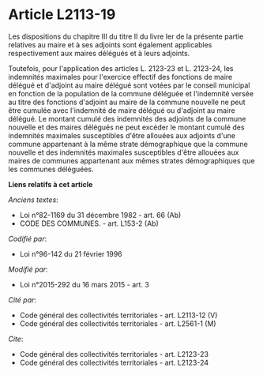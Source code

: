 # Article L2113-19

Les dispositions du chapitre III du titre II du livre Ier de la présente partie relatives au maire et à ses adjoints sont
également applicables respectivement aux maires délégués et à leurs adjoints. 

Toutefois, pour l'application des articles L. 2123-23 et L. 2123-24, les indemnités maximales pour l'exercice effectif des
fonctions de maire délégué et d'adjoint au maire délégué sont votées par le conseil municipal en fonction de la population de
la commune déléguée et l'indemnité versée au titre des fonctions d'adjoint au maire de la commune nouvelle ne peut être
cumulée avec l'indemnité de maire délégué ou d'adjoint au maire délégué. Le montant cumulé des indemnités des adjoints de la
commune nouvelle et des maires délégués ne peut excéder le montant cumulé des indemnités maximales susceptibles d'être
allouées aux adjoints d'une commune appartenant à la même strate démographique que la commune nouvelle et des indemnités
maximales susceptibles d'être allouées aux maires de communes appartenant aux mêmes strates démographiques que les communes
déléguées.

**Liens relatifs à cet article**

_Anciens textes_:

  - Loi n°82-1169 du 31 décembre 1982 - art. 66 (Ab)
  - CODE DES COMMUNES. - art. L153-2 (Ab)

_Codifié par_:

  - Loi n°96-142 du 21 février 1996

_Modifié par_:

  - Loi n°2015-292 du 16 mars 2015 - art. 3

_Cité par_:

  - Code général des collectivités territoriales - art. L2113-12 (V)
  - Code général des collectivités territoriales - art. L2561-1 (M)

_Cite_:

  - Code général des collectivités territoriales - art. L2123-23
  - Code général des collectivités territoriales - art. L2123-24
